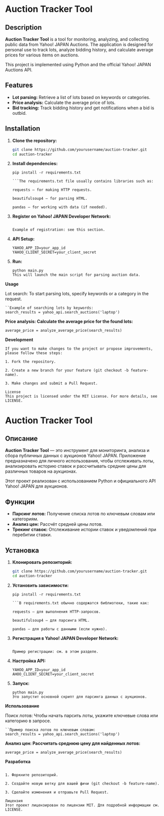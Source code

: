 # Auction Tracker Tool

## Description

**Auction Tracker Tool** is a tool for monitoring, analyzing, and collecting public data from Yahoo! JAPAN Auctions. The application is designed for personal use to track lots, analyze bidding history, and calculate average prices for various items on auctions.

This project is implemented using Python and the official Yahoo! JAPAN Auctions API.

## Features

- **Lot parsing:** Retrieve a list of lots based on keywords or categories.
- **Price analysis:** Calculate the average price of lots.
- **Bid tracking:** Track bidding history and get notifications when a bid is outbid.

## Installation

1. **Clone the repository:**

   ```bash
   git clone https://github.com/yourusername/auction-tracker.git
   cd auction-tracker

2. **Install dependencies:**

    ```To work with the project, you need to install Python libraries:
    pip install -r requirements.txt

    ```The requirements.txt file usually contains libraries such as:

    requests — for making HTTP requests.

    beautifulsoup4 — for parsing HTML.

    pandas — for working with data (if needed).

3. **Register on Yahoo! JAPAN Developer Network:**
    ```To use the API, you need to register an application on the Yahoo! JAPAN Developer Network. Obtain the App ID and Client Secret, which need to be specified in the code.

    Example of registration: see this section.

4.  **API Setup:**
    ```Create a .env file to store confidential data:
    YAHOO_APP_ID=your_app_id
    YAHOO_CLIENT_SECRET=your_client_secret

5.  **Run:**
    ```To run the project, execute:
    python main.py
    This will launch the main script for parsing auction data.

**Usage**

Lot search: To start parsing lots, specify keywords or a category in the request.

    ``Example of searching lots by keywords:
    search_results = yahoo_api.search_auctions('laptop')

**Price analysis: Calculate the average price for the found lots:**

    average_price = analyze_average_price(search_results)

**Development**

    If you want to make changes to the project or propose improvements, please follow these steps:

    1. Fork the repository.

    2. Create a new branch for your feature (git checkout -b feature-name).

    3. Make changes and submit a Pull Request.

    License
    This project is licensed under the MIT License. For more details, see LICENSE.


# Auction Tracker Tool

## Описание

**Auction Tracker Tool** — это инструмент для мониторинга, анализа и сбора публичных данных с аукционов Yahoo! JAPAN. Приложение предназначено для личного использования, чтобы отслеживать лоты, анализировать историю ставок и рассчитывать средние цены для различных товаров на аукционах.

Этот проект реализован с использованием Python и официального API Yahoo! JAPAN для аукционов.

## Функции

- **Парсинг лотов:** Получение списка лотов по ключевым словам или категориям.
- **Анализ цен:** Рассчёт средней цены лотов.
- **Трекинг ставок:** Отслеживание истории ставок и уведомлений при перебитии ставки.

## Установка

1. **Клонировать репозиторий:**

   ```bash
   git clone https://github.com/yourusername/auction-tracker.git
   cd auction-tracker 

2. **Установить зависимости:**

    ```Для работы с проектом необходимо установить библиотеки Python:
    pip install -r requirements.txt

    ```В requirements.txt обычно содержатся библиотеки, такие как:

    requests — для выполнения HTTP-запросов.

    beautifulsoup4 — для парсинга HTML.

    pandas — для работы с данными (если нужно).

3. **Регистрация в Yahoo! JAPAN Developer Network:**
    ```Для использования API вам необходимо зарегистрировать приложение на Yahoo! JAPAN Developer Network. Получите App ID и Client Secret, которые нужно будет указать в коде.

    Пример регистрации: см. в этом разделе.

4.  **Настройка API:**
    ```Создайте файл .env для хранения конфиденциальных данных:
    YAHOO_APP_ID=your_app_id
    AHOO_CLIENT_SECRET=your_client_secret

5.  **Запуск:**
    ```Чтобы запустить проект, выполните:
    python main.py
    Это запустит основной скрипт для парсинга данных с аукционов.

**Использование**

Поиск лотов: Чтобы начать парсить лоты, укажите ключевые слова или категорию в запросе.

    ``Пример поиска лотов по ключевым словам:
    search_results = yahoo_api.search_auctions('laptop')

**Анализ цен: Рассчитать среднюю цену для найденных лотов:**

    average_price = analyze_average_price(search_results)

**Разработка**

```Если вы хотите внести изменения в проект или предложить улучшения, пожалуйста, следуйте этим шагам:

1. Форкните репозиторий.

2. Создайте новую ветку для вашей фичи (git checkout -b feature-name).

3. Сделайте изменения и отправьте Pull Request.

Лицензия
Этот проект лицензирован по лицензии MIT. Для подробной информации см. LICENSE.